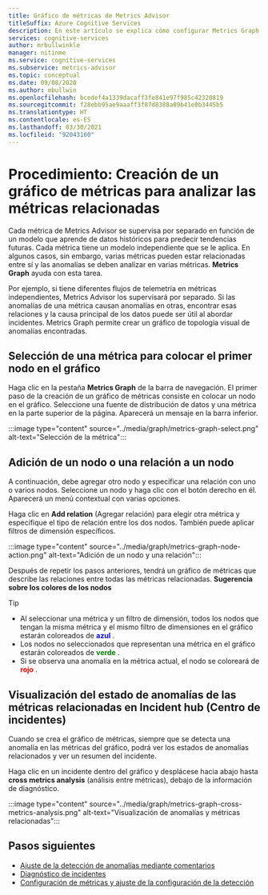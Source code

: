 ```yaml
---
title: Gráfico de métricas de Metrics Advisor
titleSuffix: Azure Cognitive Services
description: En este artículo se explica cómo configurar Metrics Graph y visualizar las anomalías relacionadas en los datos.
services: cognitive-services
author: mrbullwinkle
manager: nitinme
ms.service: cognitive-services
ms.subservice: metrics-advisor
ms.topic: conceptual
ms.date: 09/08/2020
ms.author: mbullwin
ms.openlocfilehash: bcedef4a1339dacaff3fe841e97f985c42320819
ms.sourcegitcommit: f28ebb95ae9aaaff3f87d8388a09b41e0b3445b5
ms.translationtype: HT
ms.contentlocale: es-ES
ms.lasthandoff: 03/30/2021
ms.locfileid: "92043160"
---
```

# <a name="how-to-build-a-metrics-graph-to-analyze-related-metrics"></a>Procedimiento: Creación de un gráfico de métricas para analizar las métricas relacionadas

Cada métrica de Metrics Advisor se supervisa por separado en función de un modelo que aprende de datos históricos para predecir tendencias futuras. Cada métrica tiene un modelo independiente que se le aplica. En algunos casos, sin embargo, varias métricas pueden estar relacionadas entre sí y las anomalías se deben analizar en varias métricas. **Metrics Graph** ayuda con esta tarea. 

Por ejemplo, si tiene diferentes flujos de telemetría en métricas independientes, Metrics Advisor los supervisará por separado. Si las anomalías de una métrica causan anomalías en otras, encontrar esas relaciones y la causa principal de los datos puede ser útil al abordar incidentes. Metrics Graph permite crear un gráfico de topología visual de anomalías encontradas. 

## <a name="select-a-metric-to-put-the-first-node-to-the-graph"></a>Selección de una métrica para colocar el primer nodo en el gráfico

Haga clic en la pestaña **Metrics Graph** de la barra de navegación. El primer paso de la creación de un gráfico de métricas consiste en colocar un nodo en el gráfico. Seleccione una fuente de distribución de datos y una métrica en la parte superior de la página. Aparecerá un mensaje en la barra inferior. 

:::image type="content" source="../media/graph/metrics-graph-select.png" alt-text="Selección de la métrica":::

## <a name="add-a-noderelation-on-existing-node"></a>Adición de un nodo o una relación a un nodo

A continuación, debe agregar otro nodo y especificar una relación con uno o varios nodos. Seleccione un nodo y haga clic con el botón derecho en él. Aparecerá un menú contextual con varias opciones. 

Haga clic en **Add relation** (Agregar relación) para elegir otra métrica y especifique el tipo de relación entre los dos nodos. También puede aplicar filtros de dimensión específicos. 

:::image type="content" source="../media/graph/metrics-graph-node-action.png" alt-text="Adición de un nodo y una relación":::

Después de repetir los pasos anteriores, tendrá un gráfico de métricas que describe las relaciones entre todas las métricas relacionadas.
**Sugerencia sobre los colores de los nodos**
> [!TIP]
> - Al seleccionar una métrica y un filtro de dimensión, todos los nodos que tengan la misma métrica y el mismo filtro de dimensiones en el gráfico estarán coloreados de **<font color=blue>azul</font>** .
> - Los nodos no seleccionados que representan una métrica en el gráfico estarán coloreados de **<font color=green>verde</font>** .
> - Si se observa una anomalía en la métrica actual, el nodo se coloreará de **<font color=red>rojo</font>** .

## <a name="view-related-metrics-anomaly-status-in-incident-hub"></a>Visualización del estado de anomalías de las métricas relacionadas en Incident hub (Centro de incidentes)

Cuando se crea el gráfico de métricas, siempre que se detecta una anomalía en las métricas del gráfico, podrá ver los estados de anomalías relacionados y ver un resumen del incidente. 

Haga clic en un incidente dentro del gráfico y desplácese hacia abajo hasta **cross metrics analysis** (análisis entre métricas), debajo de la información de diagnóstico.

:::image type="content" source="../media/graph/metrics-graph-cross-metrics-analysis.png" alt-text="Visualización de anomalías y métricas relacionadas":::

## <a name="next-steps"></a>Pasos siguientes

- [Ajuste de la detección de anomalías mediante comentarios](anomaly-feedback.md)
- [Diagnóstico de incidentes](diagnose-incident.md)
- [Configuración de métricas y ajuste de la configuración de la detección](configure-metrics.md)
